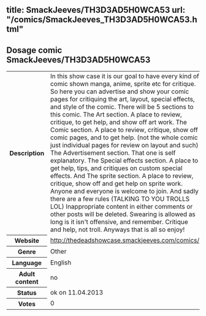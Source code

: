 title: SmackJeeves/TH3D3AD5H0WCA53
url: "/comics/SmackJeeves_TH3D3AD5H0WCA53.html"
---
Dosage comic SmackJeeves/TH3D3AD5H0WCA53
-----------------------------------------

<table class="comicinfo">
<tr>
<th>Description</th><td>In this show case it is our goal to have every kind of comic shown manga, anime, sprite etc for critique. So here you can advertise and show your comic pages for critiquing the art, layout, special effects, and style of the comic. There will be 5 sections to this comic. The Art section. A place to review, critique, to get help, and show off art work. The Comic section. A place to review, critique, show off comic pages, and to get help. (not the whole comic just individual pages for review on layout and such) The Advertisement section. That one is self explanatory. The Special effects section. A place to get help, tips, and critiques on custom special effects. And The sprite section. A place to review, critique, show off and get help on sprite work. Anyone and everyone is welcome to join. And sadly there are a few rules (TALKING TO YOU TROLLS LOL) Inappropriate content in either comments or other posts will be deleted. Swearing is allowed as long is it isn't offensive, and remember. Critique and help, not troll. Anyways that is all so enjoy!</td>
</tr>
<tr>
<th>Website</th><td><a href="http://thedeadshowcase.smackjeeves.com/comics/">http://thedeadshowcase.smackjeeves.com/comics/</a></td>
</tr>
<tr>
<th>Genre</th><td>Other</td>
</tr>
<tr>
<th>Language</th><td>English</td>
</tr>
<tr>
<th>Adult content</th><td>no</td>
</tr>
<tr>
<th>Status</th><td>ok on 11.04.2013</td>
</tr>
<tr>
<th>Votes</th><td>0</div></td>
</tr>
</table>
